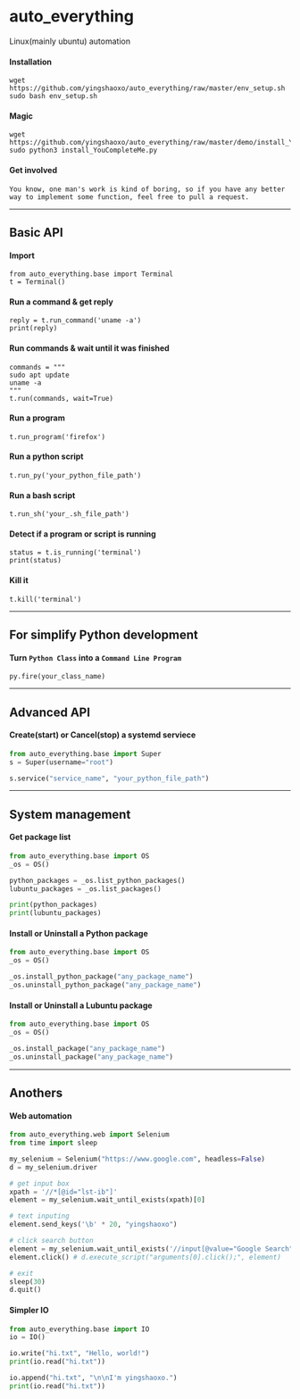 # auto_everything
Linux(mainly ubuntu) automation

#### Installation
```
wget https://github.com/yingshaoxo/auto_everything/raw/master/env_setup.sh
sudo bash env_setup.sh
```

#### Magic
```
wget https://github.com/yingshaoxo/auto_everything/raw/master/demo/install_YouCompleteMe.py
sudo python3 install_YouCompleteMe.py
```

#### Get involved
```
You know, one man's work is kind of boring, so if you have any better way to implement some function, feel free to pull a request.
```
___


## Basic API
#### Import
```
from auto_everything.base import Terminal
t = Terminal()
```

#### Run a command & get reply
```
reply = t.run_command('uname -a')
print(reply)
```

#### Run commands & wait until it was finished
```
commands = """
sudo apt update
uname -a
"""
t.run(commands, wait=True)
```

#### Run a program
`t.run_program('firefox')`

#### Run a python script
`t.run_py('your_python_file_path')`

#### Run a bash script
`t.run_sh('your_.sh_file_path')`

#### Detect if a program or script is running
```
status = t.is_running('terminal')
print(status)
```

#### Kill it
```
t.kill('terminal')
```

___


## For simplify Python development
#### Turn `Python Class` into a `Command Line Program`
```
py.fire(your_class_name)
```

___


## Advanced API
#### Create(start) or Cancel(stop) a systemd serviece
```python
from auto_everything.base import Super
s = Super(username="root")

s.service("service_name", "your_python_file_path")
```

___


## System management
#### Get package list
```python
from auto_everything.base import OS
_os = OS()

python_packages = _os.list_python_packages()
lubuntu_packages = _os.list_packages()

print(python_packages)
print(lubuntu_packages)
```

#### Install or Uninstall a Python package
```python
from auto_everything.base import OS
_os = OS()

_os.install_python_package("any_package_name")
_os.uninstall_python_package("any_package_name")
```

#### Install or Uninstall a Lubuntu package
```python
from auto_everything.base import OS
_os = OS()

_os.install_package("any_package_name")
_os.uninstall_package("any_package_name")
```

___


## Anothers
#### Web automation
```python
from auto_everything.web import Selenium
from time import sleep

my_selenium = Selenium("https://www.google.com", headless=False)
d = my_selenium.driver

# get input box
xpath = '//*[@id="lst-ib"]'
element = my_selenium.wait_until_exists(xpath)[0]

# text inputing
element.send_keys('\b' * 20, "yingshaoxo")

# click search button
element = my_selenium.wait_until_exists('//input[@value="Google Search"]')[0]
element.click() # d.execute_script("arguments[0].click();", element)

# exit
sleep(30)
d.quit()
```

#### Simpler IO
```python
from auto_everything.base import IO
io = IO()

io.write("hi.txt", "Hello, world!")
print(io.read("hi.txt"))

io.append("hi.txt", "\n\nI'm yingshaoxo.")
print(io.read("hi.txt"))
```

